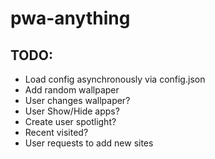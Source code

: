 # pwa-anything

## TODO:

* Load config asynchronously via config.json
* Add random wallpaper
* User changes wallpaper?
* User Show/Hide apps?
* Create user spotlight?
* Recent visited?
* User requests to add new sites

